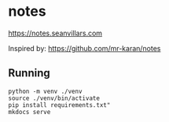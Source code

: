# notes
https://notes.seanvillars.com

Inspired by: https://github.com/mr-karan/notes

## Running
```
python -m venv ./venv
source ./venv/bin/activate
pip install requirements.txt"
mkdocs serve
```
